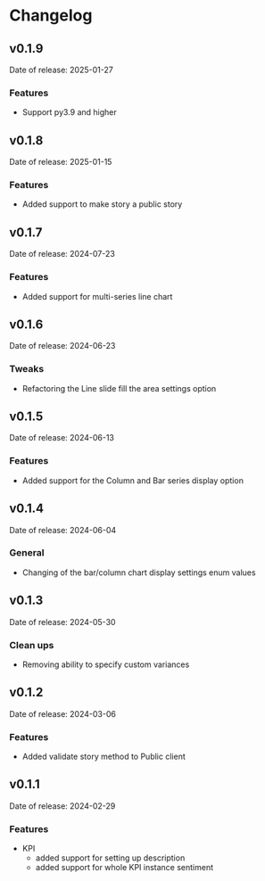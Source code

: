 # Changelog

## v0.1.9

Date of release: 2025-01-27

### Features

- Support py3.9 and higher

## v0.1.8

Date of release: 2025-01-15

### Features

- Added support to make story a public story

## v0.1.7

Date of release: 2024-07-23

### Features

- Added support for multi-series line chart

## v0.1.6

Date of release: 2024-06-23

### Tweaks

- Refactoring the Line slide fill the area settings option

## v0.1.5

Date of release: 2024-06-13

### Features

- Added support for the Column and Bar series display option

## v0.1.4

Date of release: 2024-06-04

### General

- Changing of the bar/column chart display settings enum values

## v0.1.3

Date of release: 2024-05-30

### Clean ups

- Removing ability to specify custom variances

## v0.1.2

Date of release: 2024-03-06

### Features

- Added validate story method to Public client

## v0.1.1

Date of release: 2024-02-29

### Features

- KPI
    - added support for setting up description
    - added support for whole KPI instance sentiment
